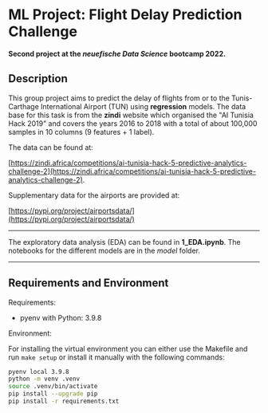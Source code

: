 # ML Project: Flight Delay Prediction Challenge

**Second project at the _neuefische Data Science_ bootcamp 2022.**

## Description

This group project aims to predict the delay of flights from or to the Tunis-Carthage International Airport (TUN) using **regression** models. The data base for this task is from the __zindi__ website which organised the "AI Tunisia Hack 2019" and covers the years 2016 to 2018 with a total of about 100,000 samples in 10 columns (9 features + 1 label).

The data can be found at: 

[https://zindi.africa/competitions/ai-tunisia-hack-5-predictive-analytics-challenge-2](https://zindi.africa/competitions/ai-tunisia-hack-5-predictive-analytics-challenge-2).

Supplementary data for the airports are provided at:

[https://pypi.org/project/airportsdata/](https://pypi.org/project/airportsdata/) 


---
The exploratory data analysis (EDA) can be found in **1_EDA.ipynb**. The notebooks for the different models are in the *model* folder.


---
## Requirements and Environment

Requirements:
- pyenv with Python: 3.9.8

Environment: 

For installing the virtual environment you can either use the Makefile and run `make setup` or install it manually with the following commands: 

```Bash
pyenv local 3.9.8
python -m venv .venv
source .venv/bin/activate
pip install --upgrade pip
pip install -r requirements.txt
```


